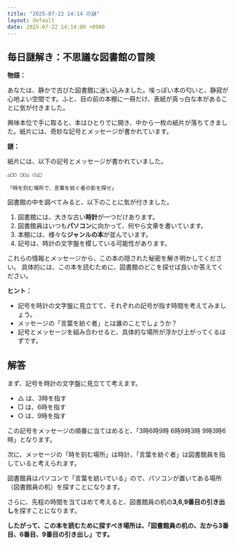 ```yaml
---
title: "2025-07-22 14:14 の謎"
layout: default
date: 2025-07-22 14:14:00 +0900
---
```

## 毎日謎解き：不思議な図書館の冒険

**物語：**

あなたは、静かで古びた図書館に迷い込みました。埃っぽい本の匂いと、静寂が心地よい空間です。ふと、目の前の本棚に一冊だけ、表紙が真っ白な本があることに気が付きました。

興味本位で手に取ると、本はひとりでに開き、中から一枚の紙片が落ちてきました。紙片には、奇妙な記号とメッセージが書かれています。

**謎：**

紙片には、以下の記号とメッセージが書かれていました。

```
△□○ □○△ ○△□

「時を刻む場所で、言葉を紡ぐ者の影を探せ」
```

図書館の中を調べてみると、以下のことに気が付きました。

1.  図書館には、大きな古い**時計**が一つだけあります。
2.  図書館員はいつも**パソコン**に向かって、何やら文章を書いています。
3.  本棚には、様々な**ジャンルの本**が並んでいます。
4.  記号は、時計の文字盤を模している可能性があります。

これらの情報とメッセージから、この本の隠された秘密を解き明かしてください。
具体的には、この本を読むために、図書館のどこを探せば良いか答えてください。

**ヒント：**

*   記号を時計の文字盤に見立てて、それぞれの記号が指す時間を考えてみましょう。
*   メッセージの「言葉を紡ぐ者」とは誰のことでしょうか？
*   記号とメッセージを組み合わせると、具体的な場所が浮かび上がってくるはずです。

## 解答

まず、記号を時計の文字盤に見立てて考えます。

*   △ は、3時を指す
*   □ は、6時を指す
*   ○ は、9時を指す

この記号をメッセージの順番に当てはめると、「3時6時9時 6時9時3時 9時3時6時」となります。

次に、メッセージの「時を刻む場所」は時計、「言葉を紡ぐ者」は図書館員を指していると考えられます。

図書館員はパソコンで「言葉を紡いでいる」ので、パソコンが置いてある場所（図書館員の机）を探すことになります。

さらに、先程の時間を当てはめて考えると、図書館員の机の**3,6,9番目の引き出し**を探すことになります。

**したがって、この本を読むために探すべき場所は、「図書館員の机の、左から3番目、6番目、9番目の引き出し」です。**
